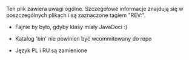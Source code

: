 
Ten plik zawiera uwagi ogólne. Szczegółowe informacje znajdują się w poszczególnych plikach i są zaznaczone tagiem "REV:".

* Fajnie by było, gdyby klasy miały JavaDoci :)

* Katalog 'bin' nie powinien być wcommitowany do repo

* Język PL i RU są zamienione
